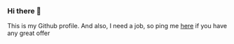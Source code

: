 ### Hi there 👋

This is my Github profile. And also, I need a job, so ping me [here](https://www.linkedin.com/in/matthewfarant/) if you have any great offer 
